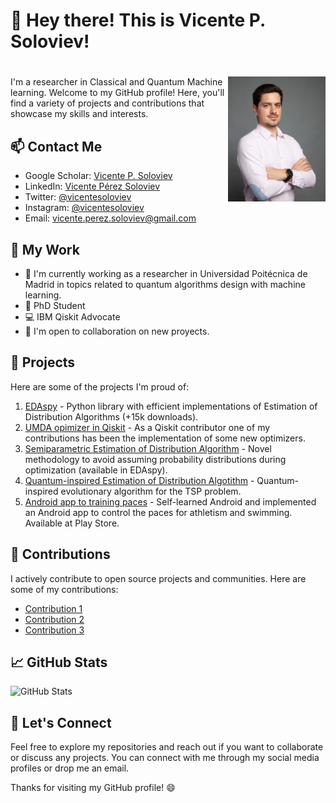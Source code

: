 # 👋 Hey there! This is Vicente P. Soloviev!

# <img src='https://raw.githubusercontent.com/VicentePerezSoloviev/VicentePerezSoloviev/master/foto_perfil.jpg' align="right" height="200"/>

I'm a researcher in Classical and Quantum Machine learning. Welcome to my GitHub profile! Here, you'll find a variety of projects and contributions that showcase my skills and interests.

## 📫 Contact Me

- Google Scholar: [Vicente P. Soloviev](https://scholar.google.com/citations?user=VzWlpIsAAAAJ&hl=es)
- LinkedIn: [Vicente Pérez Soloviev](https://www.linkedin.com/in/vicente-p%C3%A9rez-soloviev-31ab37149/)
- Twitter: [@vicentesoloviev](https://twitter.com/vicentesoloviev)
- Instagram: [@vicentesoloviev]()
- Email: vicente.perez.soloviev@gmail.com

## 💼 My Work

- 🌱 I'm currently working as a researcher in Universidad Poitécnica de Madrid in topics related to quantum algorithms design with machine learning.
- 🔭 PhD Student
- 💻 IBM Qiskit Advocate
- 🤝 I'm open to collaboration on new proyects.

## 📂 Projects

Here are some of the projects I'm proud of:

1. [EDAspy](https://github.com/VicentePerezSoloviev/EDAspy) - Python library with efficient implementations of Estimation of Distribution Algorithms (+15k downloads).
2. [UMDA opimizer in Qiskit](https://qiskit.org/documentation/stubs/qiskit.algorithms.optimizers.UMDA.html) - As a Qiskit contributor one of my contributions has been the implementation of some new optimizers.
3. [Semiparametric Estimation of Distribution Algorithm](https://github.com/VicentePerezSoloviev/SPEDA) - Novel methodology to avoid assuming probability distributions during optimization (available in EDAspy).
4. [Quantum-inspired Estimation of Distribution Algotithm](https://github.com/VicentePerezSoloviev/QIEDA) - Quantum-inspired evolutionary algorithm for the TSP problem.
5. [Android app to training paces](https://github.com/VicentePerezSoloviev/Ritmos) - Self-learned Android and implemented an Android app to control the paces for athletism and swimming. Available at Play Store.

## 🤝 Contributions

I actively contribute to open source projects and communities. Here are some of my contributions:

- [Contribution 1](https://github.com/Qiskit/qiskit/pull/8084)
- [Contribution 2](https://github.com/Qiskit/qiskit-aer/pull/1374)
- [Contribution 3](https://github.com/Qiskit/qiskit/issues/5456)

## 📈 GitHub Stats

![GitHub Stats](https://github-readme-stats.vercel.app/api?username=vicenteperezsoloviev&show_icons=true&theme=dark)

## 🔗 Let's Connect

Feel free to explore my repositories and reach out if you want to collaborate or discuss any projects. You can connect with me through my social media profiles or drop me an email.

Thanks for visiting my GitHub profile! 😄

